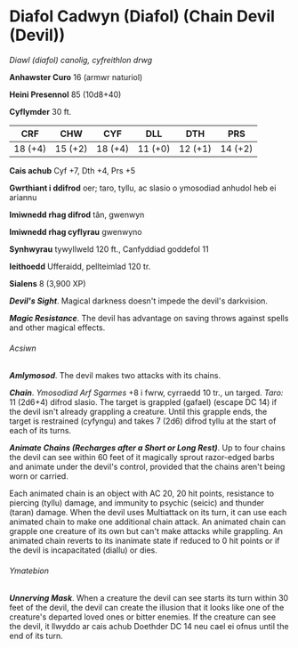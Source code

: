 # Diafol Cadwyn (Diafol) (Chain Devil (Devil))

*Diawl (diafol) canolig, cyfreithlon drwg*

**Anhawster Curo** 16 (armwr naturiol)

**Heini Presennol** 85 (10d8+40)

**Cyflymder** 30 ft.

| CRF     | CHW     | CYF     | DLL     | DTH     | PRS     |
|---------|---------|---------|---------|---------|---------|
| 18 (+4) | 15 (+2) | 18 (+4) | 11 (+0) | 12 (+1) | 14 (+2) |

**Cais achub** Cyf +7, Dth +4, Prs +5

**Gwrthiant i ddifrod** oer; taro, tyllu, ac slasio o ymosodiad anhudol heb ei ariannu

**Imiwnedd rhag difrod** tân, gwenwyn

**Imiwnedd rhag cyflyrau** gwenwyno

**Synhwyrau** tywyllweld 120 ft., Canfyddiad goddefol 11

**Ieithoedd** Ufferaidd, pellteimlad 120 tr.

**Sialens** 8 (3,900 XP)

***Devil's Sight***. Magical darkness doesn't impede the devil's darkvision.

***Magic Resistance***. The devil has advantage on saving throws against spells and other magical effects.

###### Acsiwn

***Amlymosod***. The devil makes two attacks with its chains.

***Chain***. *Ymosodiad Arf Sgarmes* +8 i fwrw, cyrraedd 10 tr., un targed. *Taro:* 11 (2d6+4) difrod slasio. The target is grappled (gafael) (escape DC 14) if the devil isn't already grappling a creature. Until this grapple ends, the target is restrained (cyfyngu) and takes 7 (2d6) difrod tyllu at the start of each of its turns.

***Animate Chains (Recharges after a Short or Long Rest)***. Up to four chains the devil can see within 60 feet of it magically sprout razor-edged barbs and animate under the devil's control, provided that the chains aren't being worn or carried.

Each animated chain is an object with AC 20, 20 hit points, resistance to piercing (tyllu) damage, and immunity to psychic (seicic) and thunder (taran) damage. When the devil uses Multiattack on its turn, it can use each animated chain to make one additional chain attack. An animated chain can grapple one creature of its own but can't make attacks while grappling. An animated chain reverts to its inanimate state if reduced to 0 hit points or if the devil is incapacitated (diallu) or dies.

###### Ymatebion

***Unnerving Mask***. When a creature the devil can see starts its turn within 30 feet of the devil, the devil can create the illusion that it looks like one of the creature's departed loved ones or bitter enemies. If the creature can see the devil, it llwyddo ar cais achub Doethder DC 14 neu cael ei ofnus until the end of its turn.